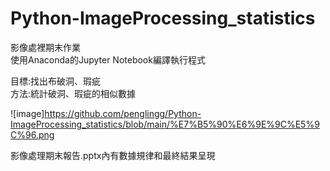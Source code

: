 # Python-ImageProcessing_statistics
影像處裡期末作業<br>
使用Anaconda的Jupyter Notebook編譯執行程式

目標:找出布破洞、瑕疵<br>
方法:統計破洞、瑕疵的相似數據

![image]https://github.com/penglingg/Python-ImageProcessing_statistics/blob/main/%E7%B5%90%E6%9E%9C%E5%9C%96.png

影像處理期末報告.pptx內有數據規律和最終結果呈現
